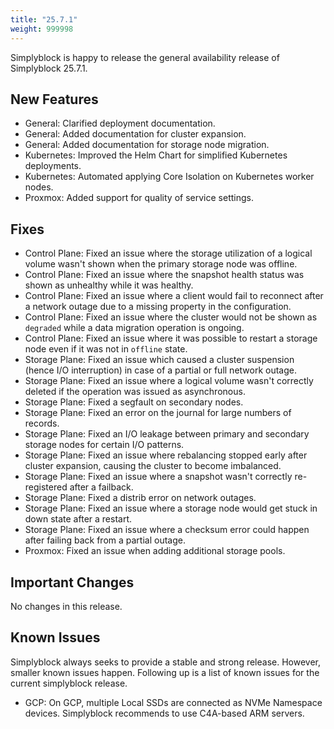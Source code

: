 ```yaml
---
title: "25.7.1"
weight: 999998
---
```


Simplyblock is happy to release the general availability release of Simplyblock 25.7.1.

## New Features

- General: Clarified deployment documentation.
- General: Added documentation for cluster expansion.
- General: Added documentation for storage node migration.
- Kubernetes: Improved the Helm Chart for simplified Kubernetes deployments.
- Kubernetes: Automated applying Core Isolation on Kubernetes worker nodes.
- Proxmox: Added support for quality of service settings.

## Fixes

- Control Plane: Fixed an issue where the storage utilization of a logical volume wasn't shown when the primary storage node was offline.
- Control Plane: Fixed an issue where the snapshot health status was shown as unhealthy while it was healthy.
- Control Plane: Fixed an issue where a client would fail to reconnect after a network outage due to a missing property in the configuration.
- Control Plane: Fixed an issue where the cluster would not be shown as `degraded` while a data migration operation is ongoing.
- Control Plane: Fixed an issue where it was possible to restart a storage node even if it was not in `offline` state.
- Storage Plane: Fixed an issue which caused a cluster suspension (hence I/O interruption) in case of a partial or full network outage.
- Storage Plane: Fixed an issue where a logical volume wasn't correctly deleted if the operation was issued as asynchronous.
- Storage Plane: Fixed a segfault on secondary nodes.
- Storage Plane: Fixed an error on the journal for large numbers of records.
- Storage Plane: Fixed an I/O leakage between primary and secondary storage nodes for certain I/O patterns.
- Storage Plane: Fixed an issue where rebalancing stopped early after cluster expansion, causing the cluster to become imbalanced.
- Storage Plane: Fixed an issue where a snapshot wasn't correctly re-registered after a failback.
- Storage Plane: Fixed a distrib error on network outages.
- Storage Plane: Fixed an issue where a storage node would get stuck in down state after a restart.
- Storage Plane: Fixed an issue where a checksum error could happen after failing back from a partial outage.
- Proxmox: Fixed an issue when adding additional storage pools.

## Important Changes

No changes in this release.

## Known Issues

Simplyblock always seeks to provide a stable and strong release. However, smaller known issues happen. Following up is
a list of known issues for the current simplyblock release.

- GCP: On GCP, multiple Local SSDs are connected as NVMe Namespace devices. Simplyblock recommends to use C4A-based ARM servers.
